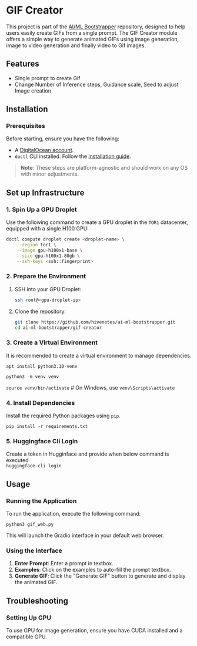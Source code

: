# GIF Creator

This project is part of the [AI/ML Bootstrapper](https://github.com/hivenetes/ai-ml-bootstrapper) repository, designed to help users easily create GIFs from a single prompt. The GIF Creator module offers a simple way to generate animated GIFs using image generation, image to video generation and finally video to Gif images.

## Features

- Single prompt to create Gif
- Change Number of Inference steps, Guidance scale, Seed to adjust Image creation

## Installation

### Prerequisites

Before starting, ensure you have the following:

- A [DigitalOcean account](https://cloud.digitalocean.com/registrations/new).
- `doctl` CLI installed. Follow the [installation guide](https://docs.digitalocean.com/reference/doctl/how-to/install/).

> **Note**: These steps are platform-agnostic and should work on any OS with minor adjustments.

## Set up Infrastructure

### 1. Spin Up a GPU Droplet

Use the following command to create a GPU droplet in the `TOR1` datacenter, equipped with a single H100 GPU:

```bash
doctl compute droplet create <droplet-name> \
    --region tor1 \
    --image gpu-h100x1-base \
    --size gpu-h100x1-80gb \
    --ssh-keys <ssh::fingerprint>
```

### 2. Prepare the Environment

1. SSH into your GPU Droplet:
    ```bash
    ssh root@<gpu-droplet-ip>
    ```
2. Clone the repository:
    ```bash
    git clone https://github.com/hivenetes/ai-ml-bootstrapper.git
    cd ai-ml-bootstrapper/gif-creator
    ```

### 3. Create a Virtual Environment

It is recommended to create a virtual environment to manage dependencies.

```apt install python3.10-venv```

```python3 -m venv venv```

```source venv/bin/activate```  # On Windows, use `venv\Scripts\activate`


### 4. Install Dependencies

Install the required Python packages using `pip`.

```pip install -r requirements.txt```

### 5. Huggingface Cli Login

Create a token in Hugginface and provide when below command is executed   
```huggingface-cli login```

## Usage

### Running the Application

To run the application, execute the following command:

```python3 gif_web.py```


This will launch the Gradio interface in your default web browser.

### Using the Interface

1. **Enter Prompt**: Enter a prompt in textbox.
2. **Examples**: Click on the examples to auto-fill the prompt textbox.
3. **Generate GIF**: Click the "Generate GIF" button to generate and display the animated GIF.


## Troubleshooting

### Setting Up GPU

To use GPU for image generation, ensure you have CUDA installed and a compatible GPU.
